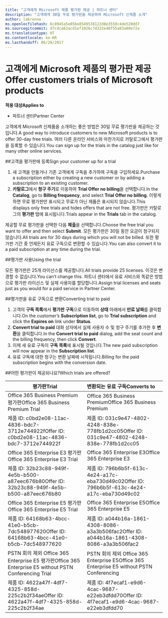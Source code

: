 ```yaml
---
title: "고객에게 Microsoft 제품 평가판 제공 | 파트너 센터"
description: "고객에게 30일 무료 평가판을 제공하여 Microsoft 신제품 소개"
author: labrenne
ms.openlocfilehash: 6c8945a5e85be8549538122d8e3550c4de520dd7
ms.sourcegitcommit: d7c4ca62acd1ef1026c7d322e40f55a83a80e72a
ms.translationtype: HT
ms.contentlocale: ko-KR
ms.lasthandoff: 06/28/2017
---
```

# <a name="offer-customers-trials-of-microsoft-products"></a><span data-ttu-id="acad9-103">고객에게 Microsoft 제품의 평가판 제공</span><span class="sxs-lookup"><span data-stu-id="acad9-103">Offer customers trials of Microsoft products</span></span>

**<span data-ttu-id="acad9-104">적용 대상</span><span class="sxs-lookup"><span data-stu-id="acad9-104">Applies to</span></span>**

-  <span data-ttu-id="acad9-105">파트너 센터</span><span class="sxs-lookup"><span data-stu-id="acad9-105">Partner Center</span></span>

<span data-ttu-id="acad9-106">고객에게 Microsoft 신제품을 소개하는 좋은 방법은 30일 무료 평가판을 제공하는 것입니다.</span><span class="sxs-lookup"><span data-stu-id="acad9-106">A good way to introduce customers to new Microsoft products is to offer 30-day free trials.</span></span> <span data-ttu-id="acad9-107">여러 다른 온라인 서비스와 마찬가지로 카탈로그에서 평가판을 등록할 수 있습니다.</span><span class="sxs-lookup"><span data-stu-id="acad9-107">You can sign up for the trials in the catalog just like for many other online services.</span></span>  

##<a name="sign-your-customer-up-for-a-trial"></a><span data-ttu-id="acad9-108">고객을 평가판에 등록</span><span class="sxs-lookup"><span data-stu-id="acad9-108">Sign your customer up for a trial</span></span>

1.  <span data-ttu-id="acad9-109">새 고객을 만들거나 기존 고객에게 구독을 추가하여 구독을 구입하세요.</span><span class="sxs-lookup"><span data-stu-id="acad9-109">Purchase a subscription either by creating a new customer or by adding a subscription to an existing customer.</span></span> 
2.  <span data-ttu-id="acad9-110">**카탈로그**에서 **청구 주기**로 이동하여 **Trial Offer no billing**을 선택합니다.</span><span class="sxs-lookup"><span data-stu-id="acad9-110">In the **Catalog**, go to **Billing frequency**, and select **Trial Offer no billing**.</span></span> <span data-ttu-id="acad9-111">이렇게 하면 무료 평가판만 표시되고 무료가 아닌 제품은 표시되지 않습니다.</span><span class="sxs-lookup"><span data-stu-id="acad9-111">This displays only free trials and hides offers that are not free.</span></span> <span data-ttu-id="acad9-112">평가판은 카탈로그의 **평가판** 탭에 표시됩니다.</span><span class="sxs-lookup"><span data-stu-id="acad9-112">Trials appear in the **Trials** tab in the catalog.</span></span>

<span data-ttu-id="acad9-113">제공할 무료 평가판을 선택한 다음 **제출**을 선택합니다.</span><span class="sxs-lookup"><span data-stu-id="acad9-113">Choose the free trial you want to offer and then select **Submit**.</span></span> <span data-ttu-id="acad9-114">모든 평가판은 30일 동안 요금이 청구되지 않습니다.</span><span class="sxs-lookup"><span data-stu-id="acad9-114">All trials are for 30 days during which you will not be billed.</span></span> <span data-ttu-id="acad9-115">또한 평가판 기간 중 언제든지 유료 구독으로 변환할 수 있습니다.</span><span class="sxs-lookup"><span data-stu-id="acad9-115">You can also convert it to a paid subscription at any time during the trial.</span></span>

##<a name="using-the-trial"></a><span data-ttu-id="acad9-116">평가판 사용</span><span class="sxs-lookup"><span data-stu-id="acad9-116">Using the trial</span></span>

<span data-ttu-id="acad9-117">모든 평가판은 25개 라이선스를 제공합니다.</span><span class="sxs-lookup"><span data-stu-id="acad9-117">All trials provide 25 licenses.</span></span> <span data-ttu-id="acad9-118">이것은 변경할 수 없습니다.</span><span class="sxs-lookup"><span data-stu-id="acad9-118">You can’t change this.</span></span> <span data-ttu-id="acad9-119">파트너 센터에서 유료 서비스와 똑같은 방법으로 평가판 라이선스 및 실제 사용자를 할당합니다.</span><span class="sxs-lookup"><span data-stu-id="acad9-119">Assign trial licenses and seats just as you would for a paid service in Partner Center.</span></span> 

##<a name="converting-trial-to-paid"></a><span data-ttu-id="acad9-120">평가판을 유료 구독으로 변환</span><span class="sxs-lookup"><span data-stu-id="acad9-120">Converting trial to paid</span></span>

1.  <span data-ttu-id="acad9-121">고객의 **구독 목록**에서 **평가판 구독**으로 이동하여 **상태** 아래에서 **만료 날짜**를 클릭합니다.</span><span class="sxs-lookup"><span data-stu-id="acad9-121">On the customer’s **Subscription list**, go to **Trial subscription** and click the **Expires on** link under **Status**.</span></span>
2.  <span data-ttu-id="acad9-122">**Convert trial to paid** 대화 상자에서 실제 사용자 수 및 청구 주기를 추가한 후 **변환**을 클릭합니다.</span><span class="sxs-lookup"><span data-stu-id="acad9-122">In the **Convert trial to paid** dialog, add the seat count and the billing frequency, then click **Convert**.</span></span>
3.  <span data-ttu-id="acad9-123">이제 새 유료 구독이 **구독 목록**에 표시될 것입니다.</span><span class="sxs-lookup"><span data-stu-id="acad9-123">The new paid subscription will now appear in the **Subscription list**.</span></span>
4.  <span data-ttu-id="acad9-124">유료 구독에 대한 청구는 변환 날짜에 시작됩니다.</span><span class="sxs-lookup"><span data-stu-id="acad9-124">Billing for the paid subscription begins with the conversion date.</span></span>

##<a name="which-trials-are-offered"></a><span data-ttu-id="acad9-125">어떤 평가판이 제공되나요?</span><span class="sxs-lookup"><span data-stu-id="acad9-125">Which trials are offered?</span></span>

|**<span data-ttu-id="acad9-126">평가판</span><span class="sxs-lookup"><span data-stu-id="acad9-126">Trial</span></span>**      |**<span data-ttu-id="acad9-127">변환되는 유료 구독</span><span class="sxs-lookup"><span data-stu-id="acad9-127">Converts to</span></span>**      |
|--------------|:------------------|
|<span data-ttu-id="acad9-128">Office 365 Business Premium 평가판</span><span class="sxs-lookup"><span data-stu-id="acad9-128">Office 365 Business Premium Trial</span></span>               |<span data-ttu-id="acad9-129">Office 365 Business Premium</span><span class="sxs-lookup"><span data-stu-id="acad9-129">Office 365 Business Premium</span></span>|
|<span data-ttu-id="acad9-130">제품 ID: c0bd2e08-11ac-4836-bdc7-3712e744922f</span><span class="sxs-lookup"><span data-stu-id="acad9-130">Offer ID: c0bd2e08-11ac-4836-bdc7-3712e744922f</span></span>  | <span data-ttu-id="acad9-131">제품 ID: 031c9e47-4802-4248-838e-778fb1d2cc05</span><span class="sxs-lookup"><span data-stu-id="acad9-131">Offer ID: 031c9e47-4802-4248-838e-778fb1d2cc05</span></span>|
|<span data-ttu-id="acad9-132">Office 365 Enterprise E3 평가판</span><span class="sxs-lookup"><span data-stu-id="acad9-132">Office 365 Enterprise E3 Trial</span></span>|                 <span data-ttu-id="acad9-133">Office 365 Enterprise E3</span><span class="sxs-lookup"><span data-stu-id="acad9-133">Office 365 Enterprise E3</span></span>|
|<span data-ttu-id="acad9-134">제품 ID: 32b23c88-949f-4e5b-b500-a87eec676b80</span><span class="sxs-lookup"><span data-stu-id="acad9-134">Offer ID: 32b23c88-949f-4e5b-b500-a87eec676b80</span></span>   |<span data-ttu-id="acad9-135">제품 ID: 796b6b5f-613c-4e24-a17c-eba730d49c02</span><span class="sxs-lookup"><span data-stu-id="acad9-135">Offer ID: 796b6b5f-613c-4e24-a17c-eba730d49c02</span></span>|
|<span data-ttu-id="acad9-136">Office 365 Enterprise E5 평가판</span><span class="sxs-lookup"><span data-stu-id="acad9-136">Office 365 Enterprise E5 Trial</span></span>                   |<span data-ttu-id="acad9-137">Office 365 Enterprise E5</span><span class="sxs-lookup"><span data-stu-id="acad9-137">Office 365 Enterprise E5</span></span>|
|<span data-ttu-id="acad9-138">제품 ID: 64168b63-4bcc-41e0-b5cb-7dc548977620</span><span class="sxs-lookup"><span data-stu-id="acad9-138">Offer ID: 64168b63-4bcc-41e0-b5cb-7dc548977620</span></span>     |<span data-ttu-id="acad9-139">제품 ID: a044b16a-1861-4308-8086-a3a3b506fac2</span><span class="sxs-lookup"><span data-stu-id="acad9-139">Offer ID: a044b16a-1861-4308-8086-a3a3b506fac2</span></span>|
|<span data-ttu-id="acad9-140">PSTN 회의 제외 Office 365 Enterprise E5 평가판</span><span class="sxs-lookup"><span data-stu-id="acad9-140">Office 365 Enterprise E5 without PSTN Conferencing Trial</span></span> |<span data-ttu-id="acad9-141">PSTN 회의 제외 Office 365 Enterprise E5</span><span class="sxs-lookup"><span data-stu-id="acad9-141">Office 365 Enterprise E5 without PSTN Conferencing</span></span>|
|<span data-ttu-id="acad9-142">제품 ID: 4622a47f-4df7-4325-858d-225c2b2f34ae</span><span class="sxs-lookup"><span data-stu-id="acad9-142">Offer ID: 4622a47f-4df7-4325-858d-225c2b2f34ae</span></span>  |<span data-ttu-id="acad9-143">제품 ID: 4f7ecaf1-e9d6-4cac-9687-e22eb3dfdd70</span><span class="sxs-lookup"><span data-stu-id="acad9-143">Offer ID: 4f7ecaf1-e9d6-4cac-9687-e22eb3dfdd70</span></span>|






